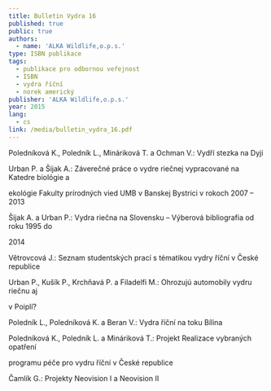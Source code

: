```yaml
---
title: Bulletin Vydra 16
published: true
public: true
authors:
  - name: 'ALKA Wildlife,o.p.s.'
type: ISBN publikace
tags:
  - publikace pro odbornou veřejnost
  - ISBN
  - vydra říční
  - norek americký
publisher: 'ALKA Wildlife,o.p.s.'
year: 2015
lang:
  - cs
link: /media/bulletin_vydra_16.pdf
---
```

Poledníková K., Poledník L., Mináriková T. a Ochman V.: Vydří stezka na Dyji 

Urban P. a Šijak A.: Záverečné práce o vydre riečnej vypracované na Katedre biológie a

ekológie Fakulty prírodných vied UMB v Banskej Bystrici v rokoch 2007 – 2013

Šijak A. a Urban P.: Vydra riečna na Slovensku – Výberová bibliografia od roku 1995 do

2014

Větrovcová J.: Seznam studentských prací s tématikou vydry říční v České republice 

Urban P., Kušík P., Krchňavá P. a Filadelfi M.: Ohrozujú automobily vydru riečnu aj

v Poiplí? 

Poledník L., Poledníková K. a Beran V.: Vydra říční na toku Bílina 

Poledníková K., Poledník L. a Mináriková T.: Projekt Realizace vybraných opatření

programu péče pro vydru říční v České republice 

Čamlík G.: Projekty Neovision I a Neovision II
